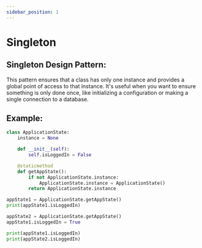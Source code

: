 ```yaml
---
sidebar_position: 1
---
```


# Singleton

## **Singleton Design Pattern**: 
This pattern ensures that a class has only one instance and provides a global point of access to that instance. It's useful when you want to ensure something is only done once, like initializing a configuration or making a single connection to a database.

## **Example:**

```python
class ApplicationState:
    instance = None

    def __init__(self):
        self.isLoggedIn = False

    @staticmethod
    def getAppState():
        if not ApplicationState.instance:  
            ApplicationState.instance = ApplicationState()
        return ApplicationState.instance

appState1 = ApplicationState.getAppState()
print(appState1.isLoggedIn)

appState2 = ApplicationState.getAppState()
appState1.isLoggedIn = True

print(appState1.isLoggedIn)
print(appState2.isLoggedIn)

```

